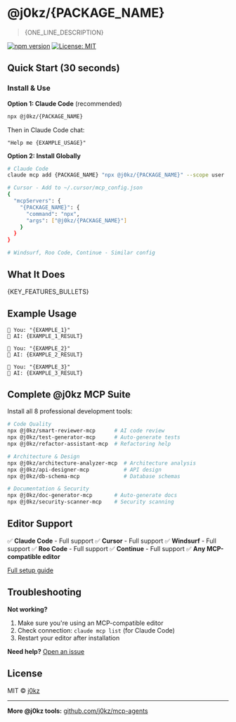 # @j0kz/{PACKAGE_NAME}

> {ONE_LINE_DESCRIPTION}

[![npm version](https://img.shields.io/npm/v/@j0kz/{PACKAGE_NAME})](https://www.npmjs.com/package/@j0kz/{PACKAGE_NAME})
[![License: MIT](https://img.shields.io/badge/License-MIT-yellow.svg)](LICENSE)

## Quick Start (30 seconds)

### Install & Use

**Option 1: Claude Code** (recommended)

```bash
npx @j0kz/{PACKAGE_NAME}
```

Then in Claude Code chat:

```
"Help me {EXAMPLE_USAGE}"
```

**Option 2: Install Globally**

```bash
# Claude Code
claude mcp add {PACKAGE_NAME} "npx @j0kz/{PACKAGE_NAME}" --scope user

# Cursor - Add to ~/.cursor/mcp_config.json
{
  "mcpServers": {
    "{PACKAGE_NAME}": {
      "command": "npx",
      "args": ["@j0kz/{PACKAGE_NAME}"]
    }
  }
}

# Windsurf, Roo Code, Continue - Similar config
```

## What It Does

{KEY_FEATURES_BULLETS}

## Example Usage

```
💬 You: "{EXAMPLE_1}"
🤖 AI: {EXAMPLE_1_RESULT}

💬 You: "{EXAMPLE_2}"
🤖 AI: {EXAMPLE_2_RESULT}

💬 You: "{EXAMPLE_3}"
🤖 AI: {EXAMPLE_3_RESULT}
```

## Complete @j0kz MCP Suite

Install all 8 professional development tools:

```bash
# Code Quality
npx @j0kz/smart-reviewer-mcp      # AI code review
npx @j0kz/test-generator-mcp      # Auto-generate tests
npx @j0kz/refactor-assistant-mcp  # Refactoring help

# Architecture & Design
npx @j0kz/architecture-analyzer-mcp  # Architecture analysis
npx @j0kz/api-designer-mcp           # API design
npx @j0kz/db-schema-mcp              # Database schemas

# Documentation & Security
npx @j0kz/doc-generator-mcp       # Auto-generate docs
npx @j0kz/security-scanner-mcp    # Security scanning
```

## Editor Support

✅ **Claude Code** - Full support
✅ **Cursor** - Full support
✅ **Windsurf** - Full support
✅ **Roo Code** - Full support
✅ **Continue** - Full support
✅ **Any MCP-compatible editor**

[Full setup guide](https://github.com/j0kz/mcp-agents#editor-setup)

## Troubleshooting

**Not working?**

1. Make sure you're using an MCP-compatible editor
2. Check connection: `claude mcp list` (for Claude Code)
3. Restart your editor after installation

**Need help?** [Open an issue](https://github.com/j0kz/mcp-agents/issues)

## License

MIT © [j0kz](https://github.com/j0kz)

---

**More @j0kz tools:** [github.com/j0kz/mcp-agents](https://github.com/j0kz/mcp-agents)
